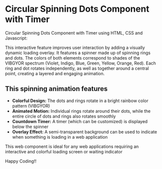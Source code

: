 # Circular Spinning Dots Component with Timer
Circular Spinning Dots Component with Timer using HTML, CSS and Javascript:

This interactive feature improves user interaction by adding a visually dynamic loading overlay. It features a spinner made up of spinning rings and dots. The colors of both elements correspond to shades of the VIBGYOR spectrum (Violet, Indigo, Blue, Green, Yellow, Orange, Red). Each ring and dot rotates independently, as well as together around a central point, creating a layered and engaging animation.

## This spinning animation features
- **Colorful Design:** The dots and rings rotate in a bright rainbow color pattern (VIBGYOR)
- **Animated Motion:** Individual rings rotate around their dots, while the entire circle of dots and rings also rotates smoothly
- **Countdown Timer:** A timer (which can be customized) is displayed below the spinner
- **Overlay Effect:** A semi-transparent background can be used to indicate when something is loading in a web application

This web component is ideal for any web applications requiring an interactive and colorful loading screen or waiting indicator

Happy Coding!!
